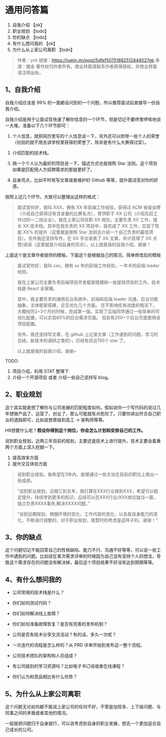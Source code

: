 # 通用问答篇

1. 自我介绍 【ok】
2. 职业规划 【todo】
3. 你的缺点 【todo】
4. 有什么想问我的 【ok】
5. 为什么从上家公司离职 【todo】



> 作者：yck
> 链接：https://juejin.im/post/5dfef50751882512444027eb
> 来源：掘金
> 著作权归作者所有。商业转载请联系作者获得授权，非商业转载请注明出处。



## 1、自我介绍

自我介绍应该是 99% 的一面都会问到的一个问题，所以推荐面试前直接写一份自我介绍。

自我介绍是用于让面试官快速了解你信息的一个环节，但是切记不要啰里啰嗦地说一大堆，准备以下几个环节即可：

1. 个人信息，就把简历里写的个人信息说一下，另外还可以附带一些个人的荣誉（社招的就不用去讲学校里获得的荣誉了，除非是有什么大赛得过奖）。

2. 介绍匹配的技术栈。

3. 挑一个个人认为最好的项目说一下，描述方式也是按照 Star 法则。这个项目如果是匹配用人方招聘需求的那就更好了。

4. 自身亮点，比如平时有写文章或者维护的 Github 等等，提升面试官对你的好感。

   

按照上述几个环节，大致可以整理出这样的格式：

> 面试官你好，我叫 XXX，拥有 XX 年前端工作经验，获得过 ACM 省级金牌（介绍自己获得过有含金量的比赛名次），曾供职于 XX 公司（介绍先前工作过的一二线企业）。我在上家公司任职 XX 岗位，主要负责 XX 工作，擅长 XX 技术栈。其中在我负责的 XX 项目中，我完成了 XX 工作，实现了性能 XX% 的提升（这里就是按照 Star 法则去介绍一个自己负责的最佳项目）。另外我还坚持写作，在 XX 平台发表了 XX 文章，共计获得了 XX 点赞/阅读（这里就是介绍自身的亮点）。以上就是我的自我介绍，谢谢！



上面这个是文章作者提供的模板，下面这个是根据自己的情况，简单修改后的模板

> 面试官你好，我叫 xxx，拥有 xx 年的前端工作经验，一年半的前端 leader 经验。
>
> 我在上家公司主要负责前端项目开发框架搭建和一些提效项目的工作，技术栈是 React 全家桶。
>
> 其中，我主要负责的通用后台系统中，前端和后端 leader 沟通，后台功能抽象，主体框架搭建，交互优化几个方面。 在不影响任务进度的情况下，大概经历2~3个月的时候，完成第一版。实现了后端同学通过一些简单的可视化配置，可以实现80%的后台需求页面。 目前有200+个后台页面使用该项目配置。
>
> 另外，我还坚持写文章，在 github 上记录文章（工作遇到的问题，学习的总结，新技术的调研之类的），已经有将近150个 star 了。
>
> 以上就是我的自我介绍，谢谢~



TODO:

1. 项目介绍，利用 STAT 整理下
2. 介绍一个开源项目 或者 介绍一些自己坚持写 blog。



## 2、职业规划

这个其实就是想了解你与公司发展的匹配程度如何。假如说你一个写代码的说过几年想做产品了、运营了、创业了，那么可能就有点危险了。只要你讲出符合自己职业的道路即可，比如说想晋级到高工 -> 架构师等等。



HR想要什么呢？**假设你得到这个岗位，你会怎么计划和安排自己的工作。**

说到职业规划，近两三年目前的规划，主要还是技术上进行提升。技术主要会着重两个方面上深入挖掘一下。

1. 提高效率方面
2. 提升交互体验方面



> 说到职业规划，我希望在3年内，能够通过一些方法在目前的职位上做出一些成绩。
>
> “说到职业规划，近期三到五年，我打算在XXX行业做到XXX，希望可以稳定提升，持续学到更多的知识，后续可以在XXX行业/XXX岗位独当一面，独立负责XXXX事务,解决XXXX问题。”
>
> “谈到远期规划，根据环境的变化，工作内容的变化，以及我自身能力的变化，不断进行调整的。对于职业规划，我暂时的考虑是这样子的。谢谢！”



## 3、你的缺点

这个问题切记不能回答自己的性格缺陷、能力不行、沟通不好等等，可以说一些工作中遇到的问题。比如说在某次需求评审的时候因为自己没有坚持个人的想法，导致这个需求存在的问题没有解决掉，最后这个项目结果不好没有达到预期等等。



## 4、有什么想问我的

- 公司常用的技术栈是什么？

- 你们如何测试代码？

- 你们如何解决线上故障？

- 你们如何准备故障恢复？是否有完善的发布机制？

- 公司是否有技术分享交流活动？有的话，多久一次呢？

- 一次迭代的流程是怎么样的？从 PRD 评审开始到发布这一整个流程。

- 公司技术团队的架构和人员组成？

- 有公司级别的学习资源吗？比如电子书订阅或者在线课程？

- 你们认为和竞品相比有什么优势？




## 5、为什么从上家公司离职

这个问题无论如何都不能说上家公司的任何不好，不管是加班多、上下级问题、与同事之间的矛盾或者其他的情况。

一般就把问题归于自身就行，可以说考虑到自身的职业发展，想去一个更加适合自己成长的公司。

